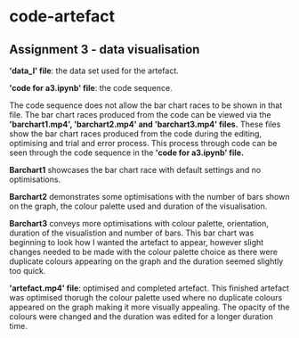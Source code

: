 # code-artefact
## Assignment 3 - data visualisation

**'data_l' file**: the data set used for the artefact.

**'code for a3.ipynb' file**: the code sequence.

The code sequence does not allow the bar chart races to be shown in that file. The bar chart races produced from the code can be viewed via the **'barchart1.mp4', 'barchart2.mp4' and 'barchart3.mp4' files.** These files show the bar chart races produced from the code during the editing, optimising and trial and error process. This process through code can be seen through the code sequence in the **'code for a3.ipynb' file.**

**Barchart1** showcases the bar chart race with default settings and no optimisations.

**Barchart2** demonstrates some optimisations with the number of bars shown on the graph, the colour palette used and duration of the visualisation.

**Barchart3** conveys more optimisations with colour palette, orientation, duration of the visualistion and number of bars. This bar chart was beginning to look how I wanted the artefact to appear, however slight changes needed to be made with the colour palette choice as there were duplicate colours appearing on the graph and the duration seemed slightly too quick.

**'artefact.mp4' file**: optimised and completed artefact. 
This finished artefact was optimised thorugh the colour palette used where no duplicate colours appeared on the graph making it more visually appealing. The opacity of the colours were changed and the duration was edited for a longer duration time.
